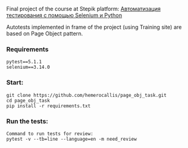 Final project of the course at Stepik platform: [Автоматизация тестирования с помощью Selenium и Python](https://stepik.org/course/575/syllabus)

Autotests implemented in frame of the project (using Training site) are based on Page Object pattern.

### Requirements
```
pytest==5.1.1
selenium==3.14.0
```
### Start:
```
git clone https://github.com/hemerocallis/page_obj_task.git
cd page_obj_task
pip install -r requirements.txt 
```
### Run the tests:
```
Command to run tests for review:
pytest -v --tb=line --language=en -m need_review
```
